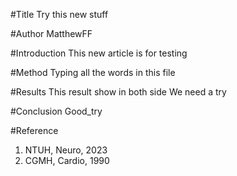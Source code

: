 #Title
Try this new stuff

#Author
MatthewFF

#Introduction
This new article is for testing

#Method
Typing all the words in this file

#Results
This result show in both side
We need a try

#Conclusion
Good_try

#Reference
1. NTUH, Neuro, 2023
2. CGMH, Cardio, 1990
